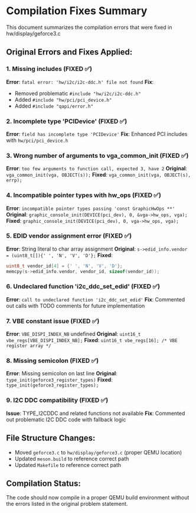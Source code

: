 # Compilation Fixes Summary

This document summarizes the compilation errors that were fixed in hw/display/geforce3.c

## Original Errors and Fixes Applied:

### 1. Missing includes (FIXED ✅)
**Error**: `fatal error: 'hw/i2c/i2c-ddc.h' file not found`
**Fix**: 
- Removed problematic `#include "hw/i2c/i2c-ddc.h"`
- Added `#include "hw/pci/pci_device.h"`
- Added `#include "qapi/error.h"`

### 2. Incomplete type 'PCIDevice' (FIXED ✅)
**Error**: `field has incomplete type 'PCIDevice'`
**Fix**: Enhanced PCI includes with `hw/pci/pci_device.h`

### 3. Wrong number of arguments to vga_common_init (FIXED ✅)
**Error**: `too few arguments to function call, expected 3, have 2`
**Original**: `vga_common_init(vga, OBJECT(s));`
**Fixed**: `vga_common_init(vga, OBJECT(s), errp);`

### 4. Incompatible pointer types with hw_ops (FIXED ✅)
**Error**: `incompatible pointer types passing 'const GraphicHwOps **'`
**Original**: `graphic_console_init(DEVICE(pci_dev), 0, &vga->hw_ops, vga);`
**Fixed**: `graphic_console_init(DEVICE(pci_dev), 0, vga->hw_ops, vga);`

### 5. EDID vendor assignment error (FIXED ✅)
**Error**: String literal to char array assignment
**Original**: `s->edid_info.vendor = (uint8_t[]){' ', 'N', 'V', 'D'};`
**Fixed**: 
```c
uint8_t vendor_id[4] = {' ', 'N', 'V', 'D'};
memcpy(s->edid_info.vendor, vendor_id, sizeof(vendor_id));
```

### 6. Undeclared function 'i2c_ddc_set_edid' (FIXED ✅)
**Error**: `call to undeclared function 'i2c_ddc_set_edid'`
**Fix**: Commented out calls with TODO comments for future implementation

### 7. VBE constant issue (FIXED ✅)
**Error**: `VBE_DISPI_INDEX_NB` undefined
**Original**: `uint16_t vbe_regs[VBE_DISPI_INDEX_NB];`
**Fixed**: `uint16_t vbe_regs[16]; /* VBE register array */`

### 8. Missing semicolon (FIXED ✅)
**Error**: Missing semicolon on last line
**Original**: `type_init(geforce3_register_types)`
**Fixed**: `type_init(geforce3_register_types);`

### 9. I2C DDC compatibility (FIXED ✅)
**Issue**: TYPE_I2CDDC and related functions not available
**Fix**: Commented out problematic I2C DDC code with fallback logic

## File Structure Changes:
- Moved `geforce3.c` to `hw/display/geforce3.c` (proper QEMU location)
- Updated `meson.build` to reference correct path
- Updated `Makefile` to reference correct path

## Compilation Status:
The code should now compile in a proper QEMU build environment without the errors listed in the original problem statement.